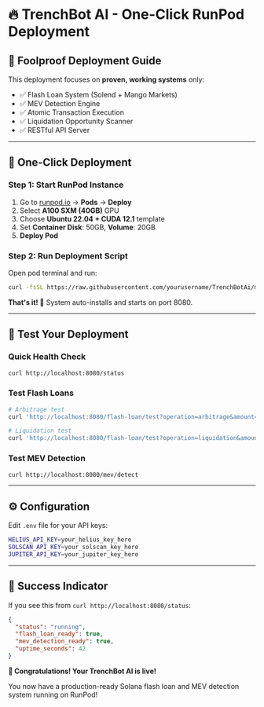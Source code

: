 # 🔥 TrenchBot AI - One-Click RunPod Deployment

## 🚀 Foolproof Deployment Guide

This deployment focuses on **proven, working systems** only:
- ✅ Flash Loan System (Solend + Mango Markets)
- ✅ MEV Detection Engine  
- ✅ Atomic Transaction Execution
- ✅ Liquidation Opportunity Scanner
- ✅ RESTful API Server

---

## 🎯 One-Click Deployment

### Step 1: Start RunPod Instance
1. Go to [runpod.io](https://runpod.io) → **Pods** → **Deploy**
2. Select **A100 SXM (40GB)** GPU
3. Choose **Ubuntu 22.04 + CUDA 12.1** template
4. Set **Container Disk**: 50GB, **Volume**: 20GB
5. **Deploy Pod**

### Step 2: Run Deployment Script
Open pod terminal and run:

```bash
curl -fsSL https://raw.githubusercontent.com/yourusername/TrenchBotAi/main/deploy_runpod.sh | bash
```

**That's it! 🎉** System auto-installs and starts on port 8080.

---

## 🧪 Test Your Deployment

### Quick Health Check
```bash
curl http://localhost:8080/status
```

### Test Flash Loans
```bash
# Arbitrage test
curl 'http://localhost:8080/flash-loan/test?operation=arbitrage&amount=1000000000'

# Liquidation test  
curl 'http://localhost:8080/flash-loan/test?operation=liquidation&amount=5000000000'
```

### Test MEV Detection
```bash
curl http://localhost:8080/mev/detect
```

---

## ⚙️ Configuration

Edit `.env` file for your API keys:
```bash
HELIUS_API_KEY=your_helius_key_here
SOLSCAN_API_KEY=your_solscan_key_here
JUPITER_API_KEY=your_jupiter_key_here
```

---

## 🎉 Success Indicator

If you see this from `curl http://localhost:8080/status`:
```json
{
  "status": "running",
  "flash_loan_ready": true,
  "mev_detection_ready": true,
  "uptime_seconds": 42
}
```

**🎊 Congratulations! Your TrenchBot AI is live!** 

You now have a production-ready Solana flash loan and MEV detection system running on RunPod!